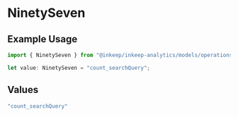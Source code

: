 # NinetySeven

## Example Usage

```typescript
import { NinetySeven } from "@inkeep/inkeep-analytics/models/operations";

let value: NinetySeven = "count_searchQuery";
```

## Values

```typescript
"count_searchQuery"
```